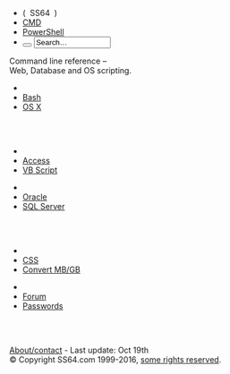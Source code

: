 
<div class="tnav"><ul>
<li id="logo"> ( &nbsp;SS64 &nbsp;)</li>
<li class="tbtn first"><a href="nt/index.html">CMD</a></li>
<li class="tbtn"><a href="ps/index.html">PowerShell</a></li>

<li><div id="search"><form action="http://www.google.com/search" method="get">
<button tabindex="-1" type="submit" id="q-img"></button>
<input type="text" name="q" id="q" size="14" maxlength="255" onblur="if(this.value=='')this.value='Search…';" onclick="if(this.value=='Search…')this.value='';" value="Search…">
<input type="hidden" name="sitesearch" value="ss64.com"></form></div></li>
</ul></div>
<p id="strapline">Command line reference –<br>
Web, Database and OS scripting.</p>

<div class="tnav"><ul>
<li>&nbsp;</li>
<li class="tbtn first"><a href="bash/index.html">Bash</a></li>
<li class="tbtn"><a href="osx/index.html">OS X</a></li>
</ul></div>

<br><br>

<div class="tnav"><ul>
<li>&nbsp;</li>
<li class="tbtn first"><a href="access/index.html">Access</a></li>
<li class="tbtn"><a href="vb/index.html">VB Script</a></li>
</ul></div>

<div class="tnav"><ul>
<li>&nbsp;</li>
<li class="tbtn first"><a href="ora/index.html">Oracle</a></li>
<li class="tbtn"><a href="sql/index.html">SQL Server</a></li>
</ul></div>

<br><br>

<div class="tnav"><ul>
<li>&nbsp;</li>
<li class="tbtn first"><a href="css/index.html">CSS</a></li>
<li class="tbtn"><a href="convert.html">Convert MB/GB</a></li>
</ul></div>
<div class="tnav"><ul>
<li>&nbsp;</li>
<li class="tbtn first"><a href="http://ss64.org/">Forum</a></li>
<li class="tbtn"><a href="pass/pass.html">Passwords</a></li>
</ul></div>

<br><br>

<p class="footer"><a href="docs/index.html">About/contact</a>
- Last update: Oct 19th<br>
© Copyright SS64.com 1999-2016, <a href="docs/copyright.html">some rights reserved</a>.</p>

